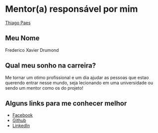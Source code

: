 # Mentor(a) responsável por mim

[Thiago Paes](/profiles/mentors/profiles/thiago_paes.md)

## Meu Nome

Frederico Xavier Drumond

## Qual meu sonho na carreira?

Me tornar um otimo profissional e um dia ajudar as pessoas que estao querendo entrar nesse mundo, seja lecionando em uma universidade ou sendo um mentor como os do projeto!

## Alguns links para me conhecer melhor

- [Facebook](https://www.facebook.com/frederico.drumond.33)
- [Github](https://github.com/Fredrumond)
- [LinkedIn](https://www.linkedin.com/in/frederico-xavier-drumond-85ab7483)
